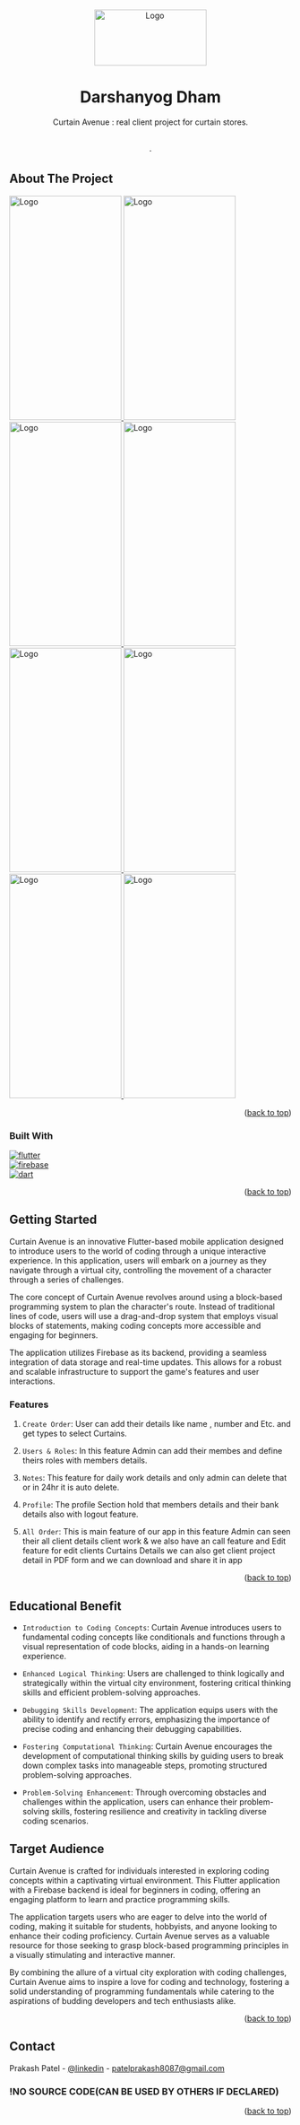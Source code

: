 

<a name="readme-top"></a>



<!--

[![Contributors][contributors-shield]][contributors-url]
[![Forks][forks-shield]][forks-url]
[![Stargazers][stars-shield]][stars-url]
[![Issues][issues-shield]][issues-url]
[![MIT License][license-shield]][license-url]
[![LinkedIn][linkedin-shield]][linkedin-url]

-->


<!-- PROJECT LOGO -->
<br />
<div align="center">

  <a href="https://github.com/OraclYT/mark-3-demo">
    <img src="assest/appLogo.png" alt="Logo" width="200" height="100">
  </a> 


<h1 align="center">Darshanyog Dham</h1>

  <p align="center">
     Curtain Avenue : real client project for curtain stores.
    <br />
    <br />
    <br />    ·
     <!--
    <a href="https://github.com/github_username/repo_name/issues">Report Bug</a>
    ·
    <a href="https://github.com/github_username/repo_name/issues">Request Feature</a>
     -->
  </p>
</div>

<!-- ABOUT THE PROJECT -->
## About The Project

<a href="https://github.com/OraclYT/mark-3-demo">
    <img src="assest/Change_your_password.JPEG" alt="Logo" width="200" height="400">
  </a> 
  <a href="https://github.com/OraclYT/mark-3-demo">
    <img src="assest/Edit_profile.JPEG" alt="Logo" width="200" height="400">
  </a> 
  <a href="https://github.com/OraclYT/mark-3-demo">
    <img src="assest/Event_Schedule.JPEG" alt="Logo" width="200" height="400">
  </a>
  <a href="https://github.com/OraclYT/mark-3-demo">
    <img src="assest/Log_out.JPEG" alt="Logo" width="200" height="400">
  </a>
  <a href="https://github.com/OraclYT/mark-3-demo">
    <img src="assest/Profile.JPEG" alt="Logo" width="200" height="400">
  </a> 
  <a href="https://github.com/OraclYT/mark-3-demo">
    <img src="assest/Redister_Event.JPEG" alt="Logo" width="200" height="400">
  </a> 
  <a href="https://github.com/OraclYT/mark-3-demo">
    <img src="assest/Redister_Event.JPEG" alt="Logo" width="200" height="400">
  </a>
  <a href="https://github.com/OraclYT/mark-3-demo">
    <img src="assest/home_page.JPEG" alt="Logo" width="200" height="400">
  </a>
  
<p align="right">(<a href="#readme-top">back to top</a>)</p>



### Built With

[![flutter][flutter.js]][Next-url]<br>
[![firebase](https://img.shields.io/badge/firebase-FFCA28?style=for-the-badge&logo=firebase&logoColor=FFCA28)](Next-url)<br>
[![dart](https://img.shields.io/badge/Dart-0175C2?style=for-the-badge&logo=dart&logoColor=0175C2)](Next-url)
<!--
* [![React][React.js]][React-url]
* [![Vue][Vue.js]][Vue-url]
* [![Angular][Angular.io]][Angular-url]
* [![Svelte][Svelte.dev]][Svelte-url]
* [![Laravel][Laravel.com]][Laravel-url]
* [![Bootstrap][Bootstrap.com]][Bootstrap-url]
* [![JQuery][JQuery.com]][JQuery-url]
-->
<p align="right">(<a href="#readme-top">back to top</a>)</p>



<!-- GETTING STARTED -->
## Getting Started

Curtain Avenue is an innovative Flutter-based mobile application designed to introduce users to the world of coding through a unique interactive experience. In this application, users will embark on a journey as they navigate through a virtual city, controlling the movement of a character through a series of challenges.

The core concept of Curtain Avenue revolves around using a block-based programming system to plan the character's route. Instead of traditional lines of code, users will use a drag-and-drop system that employs visual blocks of statements, making coding concepts more accessible and engaging for beginners.

The application utilizes Firebase as its backend, providing a seamless integration of data storage and real-time updates. This allows for a robust and scalable infrastructure to support the game's features and user interactions.

### Features

1. `Create Order`: User can add their details like name , number and Etc. and get types to select Curtains.

2. `Users & Roles`: In this feature Admin can add their membes and define theirs roles with members details.

3. `Notes`: This feature for daily work details and only admin can delete that or in 24hr it is auto delete. 

4. `Profile`: The profile Section hold that members details and their bank details also with logout feature.
 
5. `All Order`: This is main feature of our app in this feature Admin can seen their all client details client work & we also have an call feature and Edit feature for edit clients Curtains Details 
   we can also get client project detail in PDF form and we can download and share it in app

<!--
### Installation

1. Get a free API Key at [https://example.com](https://example.com)
2. Clone the repo
   ```sh
   git clone https://github.com/github_username/repo_name.git
   ```
3. Install NPM packages
   ```sh
   npm install
   ```
4. Enter your API in `config.js`
   ```js
   const API_KEY = 'ENTER YOUR API';
   ```
-->
<p align="right">(<a href="#readme-top">back to top</a>)</p>


## Educational Benefit

- `Introduction to Coding Concepts`: Curtain Avenue introduces users to fundamental coding concepts like conditionals and functions through a visual representation of code blocks, aiding in a hands-on learning experience.
  
- `Enhanced Logical Thinking`: Users are challenged to think logically and strategically within the virtual city environment, fostering critical thinking skills and efficient problem-solving approaches.
  
- `Debugging Skills Development`: The application equips users with the ability to identify and rectify errors, emphasizing the importance of precise coding and enhancing their debugging capabilities.
  
- `Fostering Computational Thinking`: Curtain Avenue encourages the development of computational thinking skills by guiding users to break down complex tasks into manageable steps, promoting structured problem-solving approaches.
  
- `Problem-Solving Enhancement`: Through overcoming obstacles and challenges within the application, users can enhance their problem-solving skills, fostering resilience and creativity in tackling diverse coding scenarios.


## Target Audience

Curtain Avenue is crafted for individuals interested in exploring coding concepts within a captivating virtual environment. This Flutter application with a Firebase backend is ideal for beginners in coding, offering an engaging platform to learn and practice programming skills.

The application targets users who are eager to delve into the world of coding, making it suitable for students, hobbyists, and anyone looking to enhance their coding proficiency. Curtain Avenue serves as a valuable resource for those seeking to grasp block-based programming principles in a visually stimulating and interactive manner.

By combining the allure of a virtual city exploration with coding challenges, Curtain Avenue aims to inspire a love for coding and technology, fostering a solid understanding of programming fundamentals while catering to the aspirations of budding developers and tech enthusiasts alike.

<p align="right">(<a href="#readme-top">back to top</a>)</p>



<!-- CONTACT -->
## Contact

Prakash Patel - [@linkedin](https://www.linkedin.com/in/prakash-patell/) - patelprakash8087@gmail.com


### !NO SOURCE CODE(CAN BE USED BY OTHERS IF DECLARED)

<p align="right">(<a href="#readme-top">back to top</a>)</p>



<!-- MARKDOWN LINKS & IMAGES -->
<!-- https://www.markdownguide.org/basic-syntax/#reference-style-links -->
[contributors-shield]: https://img.shields.io/github/contributors/github_username/repo_name.svg?style=for-the-badge
[contributors-url]: https://github.com/github_username/repo_name/graphs/contributors
[forks-shield]: https://img.shields.io/github/forks/github_username/repo_name.svg?style=for-the-badge
[forks-url]: https://github.com/github_username/repo_name/network/members
[stars-shield]: https://img.shields.io/github/stars/github_username/repo_name.svg?style=for-the-badge
[stars-url]: https://github.com/github_username/repo_name/stargazers
[issues-shield]: https://img.shields.io/github/issues/github_username/repo_name.svg?style=for-the-badge
[issues-url]: https://github.com/github_username/repo_name/issues
[license-shield]: https://img.shields.io/github/license/github_username/repo_name.svg?style=for-the-badge
[license-url]: https://github.com/github_username/repo_name/blob/master/LICENSE.txt
[linkedin-shield]: https://img.shields.io/badge/-LinkedIn-black.svg?style=for-the-badge&logo=linkedin&colorB=555
[linkedin-url]: https://linkedin.com/in/linkedin_username
[product-screenshot]: images/ss1.png
[product-screenshot-2]: images/ss2.png
[flutter.js]: https://img.shields.io/badge/flutter-20232A?style=for-the-badge&logo=flutter&logoColor=61DAFB
[unity.js]: https://img.shields.io/badge/unity%203D-000000?style=for-the-badge&logo=unity&logoColor=white
[Next-url]: https://nextjs.org/
[React.js]: https://img.shields.io/badge/React-20232A?style=for-the-badge&logo=react&logoColor=61DAFB
[React-url]: https://reactjs.org/
[Vue.js]: https://img.shields.io/badge/Vue.js-35495E?style=for-the-badge&logo=vuedotjs&logoColor=4FC08D
[C.js]: https://img.shields.io/badge/c%20sharp-000000?style=for-the-badge&logo=c&logoColor=4FC08D
[Vue-url]: https://vuejs.org/
[Angular.io]: https://img.shields.io/badge/Angular-DD0031?style=for-the-badge&logo=angular&logoColor=white
[Angular-url]: https://angular.io/
[Svelte.dev]: https://img.shields.io/badge/Svelte-4A4A55?style=for-the-badge&logo=svelte&logoColor=FF3E00
[Svelte-url]: https://svelte.dev/
[Laravel.com]: https://img.shields.io/badge/Laravel-FF2D20?style=for-the-badge&logo=laravel&logoColor=white
[Laravel-url]: https://laravel.com
[Bootstrap.com]: https://img.shields.io/badge/Bootstrap-563D7C?style=for-the-badge&logo=bootstrap&logoColor=white
[Bootstrap-url]: https://getbootstrap.com
[JQuery.com]: https://img.shields.io/badge/jQuery-0769AD?style=for-the-badge&logo=jquery&logoColor=white
[JQuery-url]: https://jquery.com 
